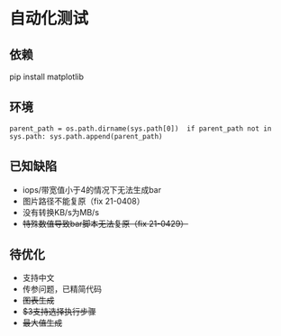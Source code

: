 # 自动化测试

## 依赖
pip install matplotlib

## 环境
`parent_path = os.path.dirname(sys.path[0]) 
if parent_path not in sys.path:
    sys.path.append(parent_path)`

## 已知缺陷
* iops/带宽值小于4的情况下无法生成bar
* 图片路径不能复原（fix 21-0408）
* 没有转换KB/s为MB/s
* ~~特殊数值导致bar脚本无法复原（fix 21-0429）~~

## 待优化
* 支持中文
* 传参问题，已精简代码
* ~~图表生成~~
* ~~$3支持选择执行步骤~~
* ~~最大值生成~~




